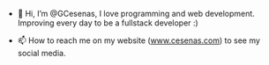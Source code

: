 - 👋 Hi, I’m @GCesenas, I love programming and web development. Improving every day to be a fullstack developer :)

- 📫 How to reach me on my website (www.cesenas.com) to see my social media.

<!---
GCesenas/GCesenas is a ✨ special ✨ repository because its `README.md` (this file) appears on your GitHub profile.
You can click the Preview link to take a look at your changes.
--->
